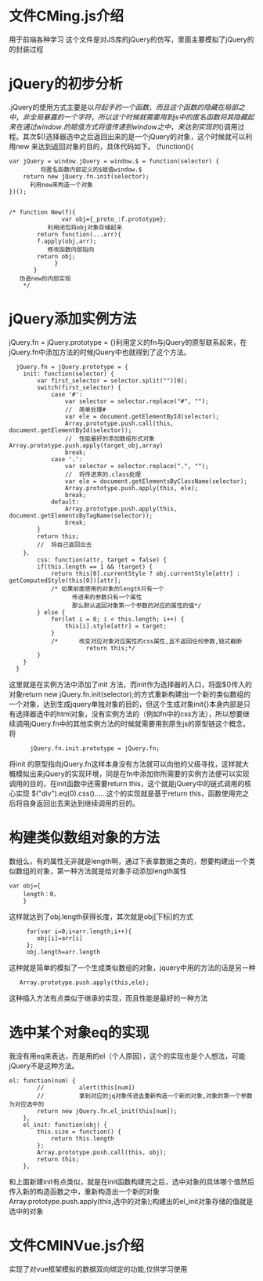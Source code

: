 # 文件CMing.js介绍
用于前端各种学习
这个文件是对JS库的jQuery的仿写，里面主要模拟了jQuery的的封装过程
# jQuery的初步分析
.jQuery的使用方式主要是以$符起手的一个函数，而且这个函数的隐藏在局部之中，非全局暴露的一个字符，所以这个时候就需要用到js中的匿名函数将其隐藏起来
在通过window.的赋值方式将值传递到window之中，来达到实现的$()调用过程。其次$()选择器选中之后返回出来的是一个jQuery的对象，这个时候就可以利用new
来达到返回对象的目的，具体代码如下。
  (function(){
  
	var jQuery = window.jQuery = window.$ = function(selector) {
             将匿名函数内部定义的$赋值window.$
		return new jQuery.fn.init(selector);
	      利用new来构造一个对象
	})();
  		
		
	/* function New(f){
	               var obj={_proto_:f.prototype};
		       利用闭包将obj对象存储起来
			return function(...arr){
			f.apply(obj,arr);
		       修改函数内部指向
			return obj;
		         }
		   }
	   伪造new的内部实现
		*/
# jQuery添加实例方法
 jQuery.fn = jQuery.prototype = {}利用定义的fn与jQuery的原型联系起来，在jQuery.fn中添加方法的时候jQuery中也就得到了这个方法。
	  
	  jQuery.fn = jQuery.prototype = {
		init: function(selector) {
			var first_selector = selector.split("")[0];
			switch(first_selector) {
				case '#':
					var selector = selector.replace("#", "");
					//  简单处理#
					var ele = document.getElementById(selector);
					Array.prototype.push.call(this, document.getElementById(selector));
					//  性能最好的添加数组形式对象Array.prototype.push.apply(target_obj,array)
					break;
				case '.':
					var selector = selector.replace(".", "");
					//  将传进来的.class处理
					var ele = document.getElementsByClassName(selector);
					Array.prototype.push.apply(this, ele);
					break;
				default:
					Array.prototype.push.apply(this, document.getElementsByTagName(selector));
					break;
			}
			return this;
			//  将自己返回出去
		}，
			css: function(attr, target = false) {
			if(this.length == 1 && !target) {
				return this[0].currentStyle ? obj.currentStyle[attr] : getComputedStyle(this[0])[attr];
				/* 如果前面使用的对象的length只有一个
				      传进来的参数只有一个属性
				      那么默认返回对象第一个参数的对应的属性的值*/
			} else {
				for(let i = 0; i < this.length; i++) {
					this[i].style[attr] = target;
				}
				/*      改变对应对象对应属性的css属性,且不返回任何参数,链式截断
				          return this;*/
			}
		}
	  }
这里就是在实例方法中添加了init 方法，而init作为选择器的入口，将面$()传入的对象return new jQuery.fn.init(selector);的方式重新构建出一个新的类似数组的一个对象，达到生成jquery单独对象的目的，但这个生成对象init{}本身内部是只有选择器选中的html对象，没有实例方法的（例如fn中的css方法），所以想要继续调用jQuery.fn中的其他实例方法的时候就需要用到原生js的原型链这个概念，将

          jQuery.fn.init.prototype = jQuery.fn;
将init 的原型指向jQuery.fn这样本身没有方法就可以向他的父级寻找，这样就大概模拟出来jQuery的实现环境，同是在fn中添加你所需要的实例方法便可以实现调用的目的，在init函数中还需要return this，这个就是jQuery中的链式调用的核心实现 $("div").eq(0).css()......这个的实现就是基于return this，函数使用完之后将自身返回出去来达到继续调用的目的。
# 构建类似数组对象的方法
数组么，有的属性无非就是length啊，通过下表拿数据之类的，想要构建出一个类似数组的对象，第一种方法就是给对象手动添加length属性
	
	var obj={
		length：0，
		}
这样就达到了obj.length获得长度，其次就是obj[下标]的方式

		 for(var i=0;i<arr.length;i++){
		    obj[i]=arr[i]
		 };
		 obj.length=arr.length
这种就是简单的模拟了一个生成类似数组的对象，jquery中用的方法的话是另一种
       
       Array.prototype.push.apply(this,ele);
这种插入方法有点类似于继承的实现，而且性能是最好的一种方法

# 选中某个对象eq的实现
我没有用eq来表达，而是用的el（个人原因），这个的实现也是个人想法，可能jQuery不是这种方法。
	
	el: function(num) {
			//          alert(this[num])
			//          拿到对应的jq对象传进去重新构造一个新的对象,对象的第一个参数为对应选中的
			return new jQuery.fn.el_init(this[num]);
		},
		el_init: function(obj) {
			this.size = function() {
				return this.length
			};
			Array.prototype.push.call(this, obj);
			return this;
		},
和上面新建init有点类似，就是在init函数构建完之后，选中对象的具体哪个值然后传入新的构造函数之中，重新构造出一个新的对象 Array.prototype.push.apply(this,选中的对象);构建出的el_init对象存储的值就是选中的对象


# 文件CMINVue.js介绍

实现了对vue框架模拟的数据双向绑定的功能,仅供学习使用
